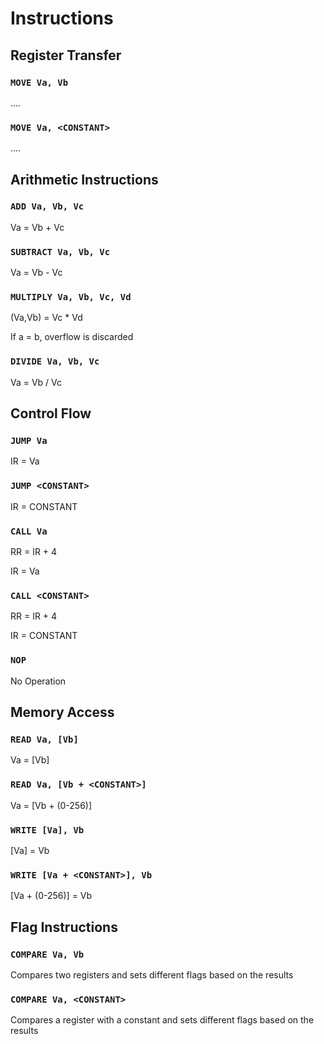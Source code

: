 # Instructions

## Register Transfer

### `MOVE Va, Vb`
....

### `MOVE Va, <CONSTANT>`
....

## Arithmetic Instructions

### `ADD Va, Vb, Vc`
Va = Vb + Vc

### `SUBTRACT Va, Vb, Vc`
Va = Vb - Vc

### `MULTIPLY Va, Vb, Vc, Vd`
(Va,Vb) = Vc * Vd

If a = b, overflow is discarded

### `DIVIDE Va, Vb, Vc`
Va = Vb / Vc

## Control Flow

### `JUMP Va`
IR = Va

### `JUMP <CONSTANT>`
IR = CONSTANT

### `CALL Va`
RR = IR + 4

IR = Va

### `CALL <CONSTANT>`
RR = IR + 4

IR = CONSTANT

### `NOP`
No Operation

## Memory Access

### `READ Va, [Vb]`
Va = [Vb]

### `READ Va, [Vb + <CONSTANT>]`
Va = [Vb + (0-256)]

### `WRITE [Va], Vb`
[Va] = Vb

### `WRITE [Va + <CONSTANT>], Vb`
[Va + (0-256)] = Vb

## Flag Instructions

### `COMPARE Va, Vb`
Compares two registers and sets different flags based on the results

### `COMPARE Va, <CONSTANT>`
Compares a register with a constant and sets different flags based on the results
